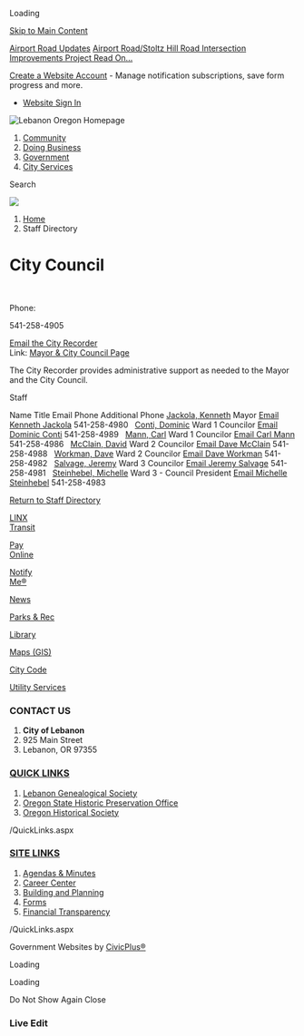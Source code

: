 Loading

[Skip to Main Content](https://www.lebanonoregon.gov/Directory.aspx?DID=36%2F)

[Airport Road Updates](https://www.lebanonoregon.gov/AlertCenter.aspx) [Airport Road/Stoltz Hill Road Intersection Improvements Project Read On...](https://www.lebanonoregon.gov/625/Airport-RoadStoltz-Hill-Road-Intersectio)

[Create a Website Account](https://www.lebanonoregon.gov/MyAccount/ProfileCreate) - Manage notification subscriptions, save form progress and more.   

- [Website Sign In](https://www.lebanonoregon.gov/MyAccount)

![Lebanon Oregon Homepage](https://www.lebanonoregon.gov/ImageRepository/Document?documentID=712)

1. [Community](https://www.lebanonoregon.gov/31/Community)
2. [Doing Business](https://www.lebanonoregon.gov/35/Doing-Business)
3. [Government](https://www.lebanonoregon.gov/27/Government)
4. [City Services](https://www.lebanonoregon.gov/9/City-Services)

Search

![](https://www.lebanonoregon.gov/ImageRepository/Document?documentID=655)

1. [Home](https://www.lebanonoregon.gov)
2. Staff Directory

# City Council

 

Phone:

541-258-4905

[Email the City Recorder](mailto:city.recorder@lebanonoregon.gov)  
Link: [Mayor &amp; City Council Page](https://www.lebanonoregon.gov/366/Mayor-City-Council)

The City Recorder provides administrative support as needed to the Mayor and the City Council.

Staff

Name Title Email Phone Additional Phone [Jackola, Kenneth](https://www.lebanonoregon.gov/directory.aspx?EID=45) Mayor [Email Kenneth Jackola](mailto:ken.jackola@lebanonoregon.gov) 541-258-4980   [Conti, Dominic](https://www.lebanonoregon.gov/directory.aspx?EID=56) Ward 1 Councilor [Email Dominic Conti](mailto:dominic.conti@lebanonoregon.gov) 541-258-4989   [Mann, Carl](https://www.lebanonoregon.gov/directory.aspx?EID=47) Ward 1 Councilor [Email Carl Mann](mailto:carl.mann@lebanonoregon.gov) 541-258-4986   [McClain, David](https://www.lebanonoregon.gov/directory.aspx?EID=55) Ward 2 Councilor [Email Dave McClain](mailto:david.mcclain@lebanonoregon.gov) 541-258-4988   [Workman, Dave](https://www.lebanonoregon.gov/directory.aspx?EID=49) Ward 2 Councilor [Email Dave Workman](mailto:dave.workman@lebanonoregon.gov) 541-258-4982   [Salvage, Jeremy](https://www.lebanonoregon.gov/directory.aspx?EID=50) Ward 3 Councilor [Email Jeremy Salvage](mailto:jeremy.salvage@lebanonoregon.gov) 541-258-4981   [Steinhebel, Michelle](https://www.lebanonoregon.gov/directory.aspx?EID=51) Ward 3 - Council President [Email Michelle Steinhebel](mailto:michelle.steinhebel@lebanonoregon.gov) 541-258-4983  

[Return to Staff Directory](https://www.lebanonoregon.gov/Directory.aspx)

[LINX  
Transit](https://www.lebanonoregon.gov/415/Transportation)

[Pay  
Online](https://www.lebanonoregon.gov/430/Payment-Center)

[Notify  
Me®](https://www.lebanonoregon.gov/list.aspx)

[News](https://www.lebanonoregon.gov/civicalerts.aspx)

[Parks &amp; Rec](https://www.lebanonoregon.gov/371/Parks-Recreation)

[Library](https://www.lebanonoregon.gov/233/Library)

[Maps (GIS)](https://www.lebanonoregon.gov/243/Geographic-Information-System-GIS)

[City Code](https://library.municode.com/or/lebanon/codes/code_of_ordinances)

[Utility Services](https://www.lebanonoregon.gov/302/Utility-Services)

### CONTACT US

1. **City of Lebanon**
2. 925 Main Street
3. Lebanon, OR 97355

### [QUICK LINKS](https://www.lebanonoregon.gov/QuickLinks.aspx?CID=22)

1. [Lebanon Genealogical Society](https://www.usgennet.org/usa/or/town/lebanon)
2. [Oregon State Historic Preservation Office](https://www.oregon.gov/OPRD/HCD/SHPO/pages/index.aspx)
3. [Oregon Historical Society](https://www.ohs.org)

/QuickLinks.aspx

### [SITE LINKS](https://www.lebanonoregon.gov/QuickLinks.aspx?CID=17)

1. [Agendas &amp; Minutes](https://www.lebanonoregon.gov/496/Agendas-Minutes)
2. [Career Center](https://workforcenow.adp.com/mascsr/default/mdf/recruitment/recruitment.html?cid=caf6b2e0-d183-4999-9b27-498d14240864&ccId=19000101_000001&lang=en_US)
3. [Building and Planning](https://www.lebanonoregon.gov/339/Building-Inspection)
4. [Forms](https://www.lebanonoregon.gov/458/Forms-Applications)
5. [Financial Transparency](https://cleargov.com/oregon/linn/city/lebanon)

/QuickLinks.aspx

Government Websites by [CivicPlus®](https://connect.civicplus.com/referral)

Loading

Loading

Do Not Show Again Close

### Live Edit
